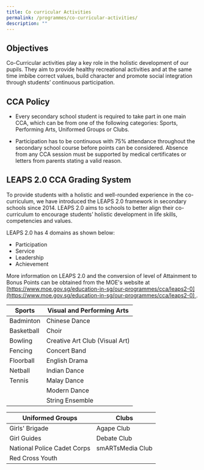 ```yaml
---
title: Co curricular Activities
permalink: /programmes/co-curricular-activities/
description: ""
---
```


Objectives
----------

Co-Curricular activities play a key role in the holistic development of our pupils. They aim to provide healthy recreational activities and at the same time imbibe correct values, build character and promote social integration through students’ continuous participation.

CCA Policy
----------

*   Every secondary school student is required to take part in one main CCA, which can be from one of the following categories: Sports, Performing Arts, Uniformed Groups or Clubs.
    
*   Participation has to be continuous with 75% attendance throughout the secondary school course before points can be considered. Absence from any CCA session must be supported by medical certificates or letters from parents stating a valid reason.
    

LEAPS 2.0 CCA Grading System
----------------------------

To provide students with a holistic and well-rounded experience in the co-curriculum, we have introduced the LEAPS 2.0 framework in secondary schools since 2014. LEAPS 2.0 aims to schools to better align their co-curriculum to encourage students’ holistic development in life skills, competencies and values.

  

LEAPS 2.0 has 4 domains as shown below:

*   Participation
*   Service
*   Leadership
*   Achievement

  

More information on LEAPS 2.0 and the conversion of level of Attainment to Bonus Points can be obtained from the MOE's website at 
[https://www.moe.gov.sg/education-in-sg/our-programmes/cca/leaps2-0](https://www.moe.gov.sg/education-in-sg/our-programmes/cca/leaps2-0) .



| **Sports** | **Visual and Performing Arts** | 
| -------- | -------- |
| Badminton     | Chinese Dance | 
|Basketball | Choir
|Bowling| Creative Art Club (Visual Art)
|Fencing | Concert Band
|Floorball | English Drama
| Netball | Indian Dance 
|Tennis | Malay Dance
| |Modern Dance
||String Ensemble


| **Uniformed Groups** | **Clubs** | 
| -------- | -------- |
|Girls' Brigade | Agape Club
|Girl Guides | Debate Club
| National Police Cadet Corps | smARTsMedia Club
| Red Cross Youth |
